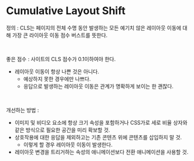 # Cumulative Layout Shift

정의 : CLS는 페이지의 전체 수명 동안 발생하는 모든 예기치 않은 레이아웃 이동에 대해 가장 큰 라이아웃 이동 점수 버스트를 뜻한다.

<br>

좋은 점수 : 사이트의 CLS 점수가 0.1이하여야 한다.

- 레이아웃 이동이 항상 나쁜 것은 아니다.
  - 예상하지 못한 경우에만 나쁘다.
  - 응답으로 발생하는 레이아웃 이동은 관계가 명확하게 보이는 한 괜찮다.

<br>

개선하는 방법 :

- 이미지 및 비디오 요소에 항상 크기 속성을 포함하거나 CSS가로 세로 비율 상자와 같은 방식으로 필요한 공간을 미리 확보할 것.
- 상호작용에 대한 응답을 제외하고는 기존 콘텐츠 위에 콘텐츠를 삽입하지 말 것.
  - 이렇게 할 경우 레이아웃 이동이 발생한다.
- 레이아웃 변경을 트리거하는 속성의 애니메이션보다 전환 애니메이션을 사용할 것.
